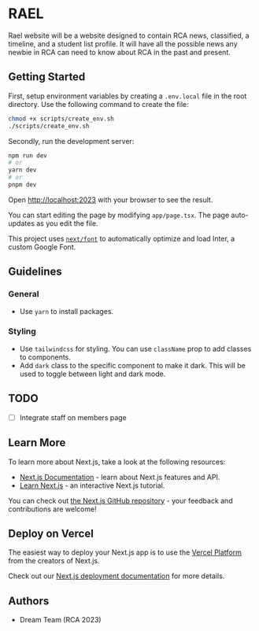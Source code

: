 # RAEL
Rael website will be a website designed to contain RCA news, classified, a timeline, and a student list profile. It will have all the possible news any newbie in RCA can need to know about RCA in the past and present.

## Getting Started

First, setup environment variables by creating a `.env.local` file in the root directory. Use the following command to create the file:

```bash
chmod +x scripts/create_env.sh
./scripts/create_env.sh
```

Secondly, run the development server:

```bash
npm run dev
# or
yarn dev
# or
pnpm dev
```

Open [http://localhost:2023](http://localhost:2023) with your browser to see the result.

You can start editing the page by modifying `app/page.tsx`. The page auto-updates as you edit the file.

This project uses [`next/font`](https://nextjs.org/docs/basic-features/font-optimization) to automatically optimize and load Inter, a custom Google Font.

## Guidelines
### General
- Use `yarn` to install packages.

### Styling
- Use `tailwindcss` for styling. You can use `className` prop to add classes to components.
- Add `dark` class to the specific component to make it dark. This will be used to toggle between light and dark mode.

## TODO
- [ ] Integrate staff on members page

## Learn More

To learn more about Next.js, take a look at the following resources:

- [Next.js Documentation](https://nextjs.org/docs) - learn about Next.js features and API.
- [Learn Next.js](https://nextjs.org/learn) - an interactive Next.js tutorial.

You can check out [the Next.js GitHub repository](https://github.com/vercel/next.js/) - your feedback and contributions are welcome!

## Deploy on Vercel

The easiest way to deploy your Next.js app is to use the [Vercel Platform](https://vercel.com/new?utm_medium=default-template&filter=next.js&utm_source=create-next-app&utm_campaign=create-next-app-readme) from the creators of Next.js.

Check out our [Next.js deployment documentation](https://nextjs.org/docs/deployment) for more details.

## Authors
- Dream Team (RCA 2023)